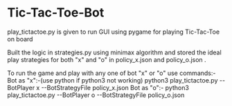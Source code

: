 # Tic-Tac-Toe-Bot

play_tictactoe.py is given to run GUI using pygame for playing Tic-Tac-Toe on board 

Built the logic in strategies.py using minimax algorithm and stored the ideal play strategies for both "x" and "o" in policy_x.json and policy_o.json .

To run the game and play with any one of bot "x" or "o" use commands:-
Bot as "x":-(use python if python3 not working)
  python3 play_tictactoe.py --BotPlayer x --BotStrategyFile policy_x.json 
Bot as "o":-
  python3 play_tictactoe.py --BotPlayer o --BotStrategyFile policy_o.json
